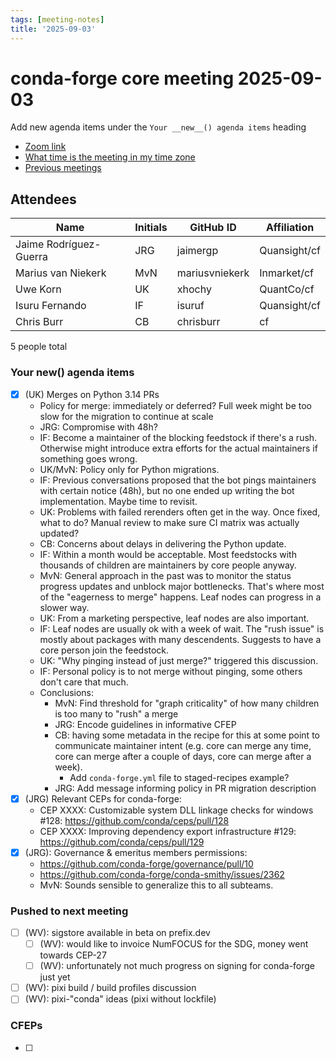 ```yaml
---
tags: [meeting-notes]
title: '2025-09-03'
---
```

# conda-forge core meeting 2025-09-03

Add new agenda items under the `Your __new__() agenda items` heading

- [Zoom link](https://zoom.us/j/9138593505?pwd=SWh3dE1IK05LV01Qa0FJZ1ZpMzJLZz09)
- [What time is the meeting in my time zone](https://dateful.com/convert/utc?t=5pm)
- [Previous meetings](https://conda-forge.org/community/minutes/)

## Attendees

| Name                    | Initials | GitHub ID        | Affiliation                 |
| ----------------------- | -------- | ---------------  | --------------------------- |
| Jaime Rodríguez-Guerra  | JRG      | jaimergp         | Quansight/cf                |
| Marius van Niekerk      | MvN      | mariusvniekerk   | Inmarket/cf                 |
| Uwe Korn                | UK       | xhochy           | QuantCo/cf                  |
| Isuru Fernando          | IF       | isuruf           | Quansight/cf                |
| Chris Burr              | CB       | chrisburr        | cf                          |

5 people total

### Your __new__() agenda items

- [X] (UK) Merges on Python 3.14 PRs
    - Policy for merge: immediately or deferred? Full week might be too slow for the migration to continue at scale
    - JRG: Compromise with 48h?
    - IF: Become a maintainer of the blocking feedstock if there's a rush. Otherwise might introduce extra efforts for the actual maintainers if something goes wrong.
    - UK/MvN: Policy only for Python migrations.
    - IF: Previous conversations proposed that the bot pings maintainers with certain notice (48h), but no one ended up writing the bot implementation. Maybe time to revisit.
    - UK: Problems with failed rerenders often get in the way. Once fixed, what to do? Manual review to make sure CI matrix was actually updated?
    - CB: Concerns about delays in delivering the Python update.
    - IF: Within a month would be acceptable. Most feedstocks with thousands of children are maintainers by core people anyway.
    - MvN: General approach in the past was to monitor the status progress updates and unblock major bottlenecks. That's where most of the "eagerness to merge" happens. Leaf nodes can progress in a slower way.
    - UK: From a marketing perspective, leaf nodes are also important.
    - IF: Leaf nodes are usually ok with a week of wait. The "rush issue" is mostly about packages with many descendents. Suggests to have a core person join the feedstock.
    - UK: "Why pinging instead of just merge?" triggered this discussion.
    - IF: Personal policy is to not merge without pinging, some others don't care that much.
    - Conclusions:
        - MvN: Find threshold for "graph criticality" of how many children is too many to "rush" a merge
        - JRG: Encode guidelines in informative CFEP
        - CB: having some metadata in the recipe for this at some point to communicate maintainer intent (e.g. core can merge any time, core can merge after a couple of days, core can merge after a week). 
            - Add `conda-forge.yml` file to staged-recipes example?
        - JRG: Add message informing policy in PR migration description
- [X] (JRG) Relevant CEPs for conda-forge:
  - CEP XXXX: Customizable system DLL linkage checks for windows #128: https://github.com/conda/ceps/pull/128
  - CEP XXXX: Improving dependency export infrastructure #129: https://github.com/conda/ceps/pull/129
- [X] (JRG): Governance & emeritus members permissions: 
  - https://github.com/conda-forge/governance/pull/10
  - https://github.com/conda-forge/conda-smithy/issues/2362
  - MvN: Sounds sensible to generalize this to all subteams.
 
### Pushed to next meeting

- [ ] (WV): sigstore available in beta on prefix.dev
    - [ ] (WV): would like to invoice NumFOCUS for the SDG, money went towards CEP-27
    - [ ] (WV): unfortunately not much progress on signing for conda-forge just yet
- [ ] (WV): pixi build / build profiles discussion
- [ ] (WV): pixi-"conda" ideas (pixi without lockfile)

### CFEPs

- [ ]
